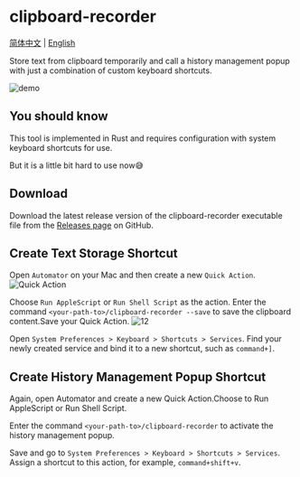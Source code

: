 # clipboard-recorder
[简体中文](README-zh.md) | [English](README.md)

    
Store text from clipboard temporarily and call a history management popup with just a combination of custom keyboard shortcuts.

![demo](https://github.com/Dramalf/clipboard-recorder/assets/43701793/f82e67b6-71a4-4e35-b3da-cabc04ad01b5)
## You should know

This tool is implemented in Rust and requires configuration with system keyboard shortcuts for use.

But it is a little bit hard to use now😅 


## Download
Download the latest release version of the clipboard-recorder executable file from the [Releases page](https://github.com/Dramalf/clipboard-recorder/releases) on GitHub.

    
## Create Text Storage Shortcut

Open `Automator` on your Mac and then create a new `Quick Action`.
![Quick Action](https://github.com/Dramalf/clipboard-recorder/assets/43701793/86ef2b6f-3201-49cd-add6-e8106217135b)

Choose `Run AppleScript` or `Run Shell Script` as the action.
Enter the command `<your-path-to>/clipboard-recorder --save` to save the clipboard content.Save your Quick Action.
![12](https://github.com/Dramalf/clipboard-recorder/assets/43701793/32218180-e194-4d23-94c2-3a2f7eae066b)

Open `System Preferences > Keyboard > Shortcuts > Services`.
Find your newly created service and bind it to a new shortcut, such as `command+]`.

## Create History Management Popup Shortcut

Again, open Automator and create a new Quick Action.Choose to Run AppleScript or Run Shell Script.

Enter the command  `<your-path-to>/clipboard-recorder` to activate the history management popup.

Save and go to `System Preferences > Keyboard > Shortcuts > Services`.
Assign a shortcut to this action, for example, `command+shift+v`.


